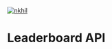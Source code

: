 [![nkhil](https://circleci.com/gh/nkhil/leaderboard-api.svg?style=svg)](https://app.circleci.com/pipelines/github/nkhil/leaderboard-api)

# Leaderboard API

